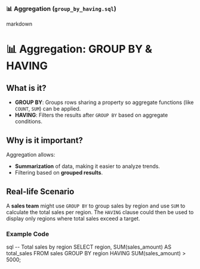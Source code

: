 


### 📊 Aggregation (`group_by_having.sql`)

markdown
# 📊 Aggregation: GROUP BY & HAVING

## What is it?
- **GROUP BY**: Groups rows sharing a property so aggregate functions (like `COUNT`, `SUM`) can be applied.
- **HAVING**: Filters the results after `GROUP BY` based on aggregate conditions.

## Why is it important?
Aggregation allows:
- **Summarization** of data, making it easier to analyze trends.
- Filtering based on **grouped results**.

## Real-life Scenario
A **sales team** might use `GROUP BY` to group sales by region and use `SUM` to calculate the total sales per region. The `HAVING` clause could then be used to display only regions where total sales exceed a target.

### Example Code
sql
-- Total sales by region
SELECT region, SUM(sales_amount) AS total_sales
FROM sales
GROUP BY region
HAVING SUM(sales_amount) > 5000;
